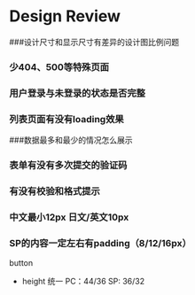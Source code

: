 # Design Review

###设计尺寸和显示尺寸有差异的设计图比例问题

### 少404、500等特殊页面

### 用户登录与未登录的状态是否完整

### 列表页面有没有loading效果

###数据最多和最少的情况怎么展示

### 表单有没有多次提交的验证码

### 有没有校验和格式提示

### 中文最小12px 日文/英文10px

### SP的内容一定左右有padding（8/12/16px）

button
  + height 统一 PC：44/36 SP: 36/32